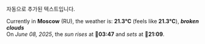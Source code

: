 
자동으로 추가된 텍스트입니다.

<!--START_SECTION:weather:moscow-->
Currently in **Moscow** (RU), the weather is: **21.3°C** (feels like **21.3°C**), ***broken clouds***<br/>
On *June 08, 2025*, the *sun rises* at 🌅**03:47** and *sets* at 🌇**21:09**.
<!--END_SECTION:weather-->
